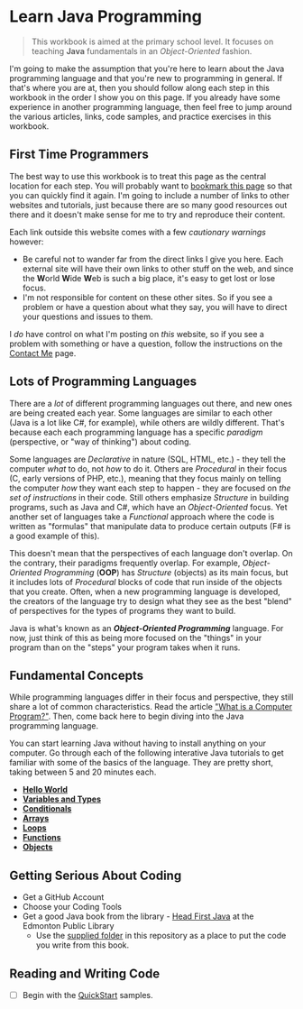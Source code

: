 # Learn Java Programming

> This workbook is aimed at the primary school level. It focuses on teaching **Java** fundamentals in an *Object-Oriented* fashion.

I'm going to make the assumption that you're here to learn about the Java programming language and that you're new to programming in general. If that's where you are at, then you should follow along each step in this workbook in the order I show you on this page. If you already have some experience in another programming language, then feel free to jump around the various articles, links, code samples, and practice exercises in this workbook.

## First Time Programmers

The best way to use this workbook is to treat this page as the central location for each step. You will probably want to [bookmark this page](Bookmark.md) so that you can quickly find it again. I'm going to include a number of links to other websites and tutorials, just because there are so many good resources out there and it doesn't make sense for me to try and reproduce their content.

Each link outside this website comes with a few *cautionary warnings* however:

- Be careful not to wander far from the direct links I give you here. Each external site will have their own links to other stuff on the web, and since the **W**orld **W**ide **W**eb is such a big place, it's easy to get lost or lose focus.
- I'm not responsible for content on these other sites. So if you see a problem or have a question about what they say, you will have to direct your questions and issues to them.

I *do* have control on what I'm posting on *this* website, so if you see a problem with something or have a question, follow the instructions on the [Contact Me](Contact.md) page.

## Lots of Programming Languages

There are a *lot* of different programming languages out there, and new ones are being created each year. Some languages are similar to each other (Java is a lot like C#, for example), while others are wildly different. That's because each each programming language has a specific *paradigm* (perspective, or "way of thinking") about coding.

Some languages are *Declarative* in nature (SQL, HTML, etc.) - they tell the computer *what* to do, not *how* to do it. Others are *Procedural* in their focus (C, early versions of PHP, etc.), meaning that they focus mainly on telling the computer *how* they want each step to happen - they are focused on *the set of instructions* in their code. Still others emphasize *Structure* in building programs, such as Java and C#, which have an *Object-Oriented* focus. Yet another set of languages take a *Functional* approach where the code is written as "formulas" that manipulate data to produce certain outputs (F# is a good example of this).

This doesn't mean that the perspectives of each language don't overlap. On the contrary, their paradigms frequently overlap. For example, *Object-Oriented Programming* (**OOP**) has *Structure* (objects) as its main focus, but it includes lots of *Procedural* blocks of code that run inside of the objects that you create. Often, when a new programming language is developed, the creators of the language try to design what they see as the best "blend" of perspectives for the types of programs they want to build.

Java is what's known as an ***Object-Oriented Programming*** language. For now, just think of this as being more focused on the "things" in your program than on the "steps" your program takes when it runs.

## Fundamental Concepts

While programming languages differ in their focus and perspective, they still share a lot of common characteristics. Read the article ["What is a Computer Program?"](https://programming-0101.github.io/TheBook/Teach/chapter1.html). Then, come back here to begin diving into the Java programming language.

You can start learning Java without having to install anything on your computer. Go through each of the following interative Java tutorials to get familiar with some of the basics of the language. They are pretty short, taking between 5 and 20 minutes each.

- [**Hello World**](https://www.learnjavaonline.org/en/Hello%2C_World%21)
- [**Variables and Types**](https://www.learnjavaonline.org/en/Variables_and_Types)
- [**Conditionals**](https://www.learnjavaonline.org/en/Conditionals)
- [**Arrays**](https://www.learnjavaonline.org/en/Arrays)
- [**Loops**](https://www.learnjavaonline.org/en/Loops)
- [**Functions**](https://www.learnjavaonline.org/en/Functions)
- [**Objects**](https://www.learnjavaonline.org/en/Objects)

## Getting Serious About Coding

- Get a GitHub Account
- Choose your Coding Tools
- Get a good Java book from the library - [Head First Java](https://epl.bibliocommons.com/item/show/678215005) at the Edmonton Public Library
  - Use the [supplied folder](./src/Head&#32;First&#32;Java/) in this repository as a place to put the code you write from this book.

## Reading and Writing Code

- [ ] Begin with the [QuickStart](./src/QuickStart/ReadMe.md) samples.
